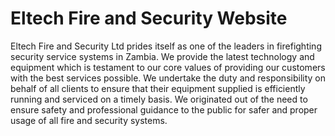 # Eltech Fire and Security Website

Eltech Fire and Security Ltd prides itself as one of the leaders in firefighting security service systems in Zambia. We provide the latest technology and equipment which is testament to our core values of providing our customers with the best services possible. We undertake the duty and responsibility on behalf of all clients to ensure that their equipment supplied is efficiently running and serviced on a timely basis. We originated out of the need to ensure safety and professional guidance to the public for safer and proper usage of all fire and security systems. 

